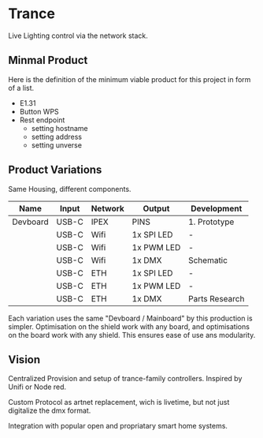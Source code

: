 

# Trance

Live Lighting control via the network stack.

## Minmal Product

Here is the definition of the minimum viable product for this project in form of a list.

- E1.31
- Button WPS
- Rest endpoint
  - setting hostname
  - setting address
  - setting unverse

## Product Variations

Same Housing, different components.

| Name     | Input | Network | Output     | Development    |
| -------- | ----- | ------- | ---------- | -------------- |
| Devboard | USB-C | IPEX    | PINS       | 1. Prototype   |
|          | USB-C | Wifi    | 1x SPI LED | -              |
|          | USB-C | Wifi    | 1x PWM LED | -              |
|          | USB-C | Wifi    | 1x DMX     | Schematic      |
|          | USB-C | ETH     | 1x SPI LED | -              |
|          | USB-C | ETH     | 1x PWM LED | -              |
|          | USB-C | ETH     | 1x DMX     | Parts Research |

Each variation uses the same "Devboard / Mainboard" by this production is simpler. Optimisation on the shield work with any board, and optimisations on the board work with any shield. This ensures ease of use ans modularity. 

## Vision

Centralized Provision and setup of trance-family controllers. Inspired by Unifi or Node red.

Custom Protocol as artnet replacement, wich is livetime, but not just digitalize the dmx format.

Integration with popular open and propriatary smart home systems.